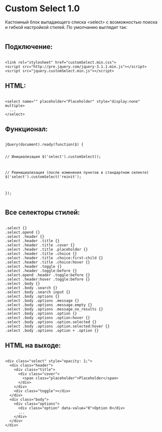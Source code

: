 # Custom Select 1.0

<p>Кастомный блок выпадающего списка &lt;select&gt; с возможностью поиска и гибкой настройкой стилей. По умолчанию выглядит так:</p>
<p><img src="http://clearex.ru/wp-content/uploads/2017/03/customselect.jpg" alt=""></p>

<h2>Подключение:</h2>
<pre><code>
&lt;link rel="stylesheet" href="customSelect.min.css"&gt;
&lt;script src="http://pre.jquery.com/jquery-3.1.1.min.js"&gt;&lt;/script&gt;
&lt;script src="jquery.customSelect.min.js"&gt;&lt;/script&gt;
</code></pre>

<h2>HTML:</h2>
<pre><code>
&lt;select name="" placeholder="Placeholder" style="display:none" multiple&gt;
  ...
&lt;/select&gt;
</code></pre>

<h2>Функционал:</h2>
<pre><code>
jQuery(document).ready(function($) {

  // Инициализация
  $('select').customSelect();

  // Реинициализация (после изменения пунктов в стандартном селекте)
  $('select').customSelect('reinit');

});
</code></pre>

<h2>Все селекторы стилей:</h2>
<pre><code>
.select {}
.select.opend {}
.select .header {}
.select .header .title {}
.select .header .title .cover {}
.select .header .title .placeholder {}
.select .header .title .choice {}
.select .header .title .choice:first-child {}
.select .header .title .choice:hover {}
.select .header .toggle {}
.select .header .toggle:before {}
.select.opend .header .toggle:before {}
.select .header:hover .toggle:before {}
.select .body {}
.select .body .search {}
.select .body .search input {}
.select .body .options {}
.select .body .options .message {}
.select .body .options .message.empty {}
.select .body .options .message.no_results {}
.select .body .options .option {}
.select .body .options .option:hover {}
.select .body .options .option.selected {}
.select .body .options .option.selected:hover {}
.select .body .options .option + .option {}
</code></pre>

<h2>HTML на выходе:</h2>
<pre><code>
&lt;div class="select" style="opacity: 1;"&gt;
  &lt;div class="header"&gt;
    &lt;div class="title"&gt;
      &lt;div class="cover"&gt;
        &lt;span class="placeholder"&gt;Placeholder&lt;/span&gt;
      &lt;/div&gt;
    &lt;/div&gt;
    &lt;div class="toggle"&gt;&lt;/div&gt;
  &lt;/div&gt;
  &lt;div class="body"&gt;
    &lt;div class="options"&gt;
      &lt;div class="option" data-value="0"&gt;Option 0&lt;/div&gt;
      ...
    &lt;/div&gt;
  &lt;/div&gt;
&lt;/div&gt;
</code></pre>
